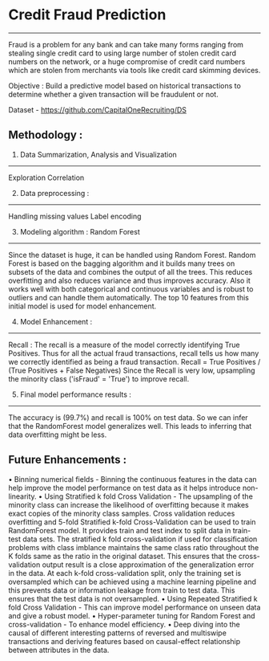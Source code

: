 # Credit Fraud Prediction
---------------------------------------------------
Fraud is a problem for any bank and can take many forms ranging from stealing single credit card to using large number of stolen credit card numbers on the network, or a huge compromise of credit card numbers which are stolen from merchants via tools like credit card skimming devices.

Objective : Build a predictive model based on historical transactions to determine whether a given transaction will be fraudulent or not.

Dataset - https://github.com/CapitalOneRecruiting/DS 


Methodology :
---------------------------------------------------
1) Data Summarization, Analysis and Visualization
---------------------------------------------------
Exploration
Correlation

2) Data preprocessing :
---------------------------------------------------
Handling missing values
Label encoding

3) Modeling algorithm : Random Forest
---------------------------------------------------
Since the dataset is huge, it can be handled using Random Forest. Random Forest is based on the bagging algorithm and it builds many trees on subsets of the data and combines the output of all the trees. This reduces overfitting and also reduces variance and thus improves accuracy. Also it works well with both categorical and continuous variables and is robust to outliers and can handle them automatically. The top 10 features from this initial model is used for model enhancement.

4) Model Enhancement :
---------------------------------------------------
Recall : The recall is a measure of the model correctly identifying True Positives. Thus for all the actual fraud transactions, recall tells us how many we correctly identified as being a fraud transaction.
Recall = True Positives / (True Positives + False Negatives)
Since the Recall is very low, upsampling the minority class ('isFraud' = 'True') to improve recall.

5) Final model performance results :
---------------------------------------------------
The accuracy is (99.7%) and recall is 100% on test data. So we can infer that the RandomForest model generalizes well. This leads to inferring that data overfitting might be less.

Future Enhancements :
---------------------------------------------------
• Binning numerical fields - Binning the continuous features in the data can help improve the model performance on test data as it helps introduce non-linearity.
• Using Stratified k fold Cross Validation - The upsampling of the minority class can increase the likelihood of overfitting because it makes exact copies of the minority class samples. Cross validation reduces overfitting and 5-fold Stratified k-fold Cross-Validation can be used to train RandomForest model. It provides train and test index to split data in train-test data sets. The stratified k fold cross-validation if used for classification problems with class imblance maintains the same class ratio throughout the K folds same as the ratio in the original dataset. This ensures that the cross-validation output result is a close approximation of the generalization error in the data. At each k-fold cross-validation split, only the training set is oversampled which can be achieved using a machine learning pipeline and this prevents data or information leakage from train to test data. This ensures that the test data is not oversampled.
• Using Repeated Stratified k fold Cross Validation - This can improve model performance on unseen data and give a robust model.
• Hyper-parameter tuning for Random Forest and cross-validation - To enhance model efficiency.
• Deep diving into the causal of different interesting patterns of reversed and multiswipe transactions and deriving features based on causal-effect relationship between attributes in the data.
